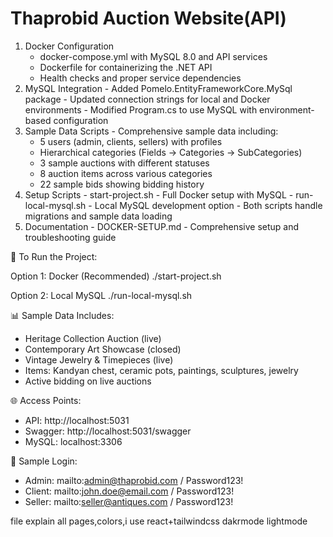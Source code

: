 # Thaprobid Auction Website(API)
 
1. Docker Configuration
    - docker-compose.yml with MySQL 8.0 and API services
    - Dockerfile for containerizing the .NET API
    - Health checks and proper service dependencies
  2. MySQL Integration
    - Added Pomelo.EntityFrameworkCore.MySql package
    - Updated connection strings for local and Docker environments
    - Modified Program.cs to use MySQL with environment-based configuration
  3. Sample Data Scripts
    - Comprehensive sample data including:
        - 5 users (admin, clients, sellers) with profiles
      - Hierarchical categories (Fields → Categories → SubCategories)
      - 3 sample auctions with different statuses
      - 8 auction items across various categories
      - 22 sample bids showing bidding history
  4. Setup Scripts
    - start-project.sh - Full Docker setup with MySQL
    - run-local-mysql.sh - Local MySQL development option
    - Both scripts handle migrations and sample data loading
  5. Documentation
    - DOCKER-SETUP.md - Comprehensive setup and troubleshooting guide

  🚀 To Run the Project:

  Option 1: Docker (Recommended)
  ./start-project.sh

  Option 2: Local MySQL
  ./run-local-mysql.sh

  📊 Sample Data Includes:

  - Heritage Collection Auction (live)
  - Contemporary Art Showcase (closed)
  - Vintage Jewelry & Timepieces (live)
  - Items: Kandyan chest, ceramic pots, paintings, sculptures, jewelry
  - Active bidding on live auctions

  🌐 Access Points:

  - API: http://localhost:5031
  - Swagger: http://localhost:5031/swagger
  - MySQL: localhost:3306

  🔐 Sample Login:

  - Admin: mailto:admin@thaprobid.com / Password123!
  - Client: mailto:john.doe@email.com / Password123!
  - Seller: mailto:seller@antiques.com / Password123!


  file explain all pages,colors,i use react+tailwindcss dakrmode lightmode